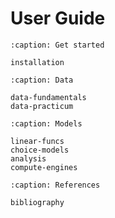 
# User Guide

```{toctree}
:caption: Get started

installation
```

```{toctree}
:caption: Data

data-fundamentals
data-practicum
```

```{toctree}
:caption: Models

linear-funcs
choice-models
analysis
compute-engines
```


```{toctree}
:caption: References

bibliography
```
